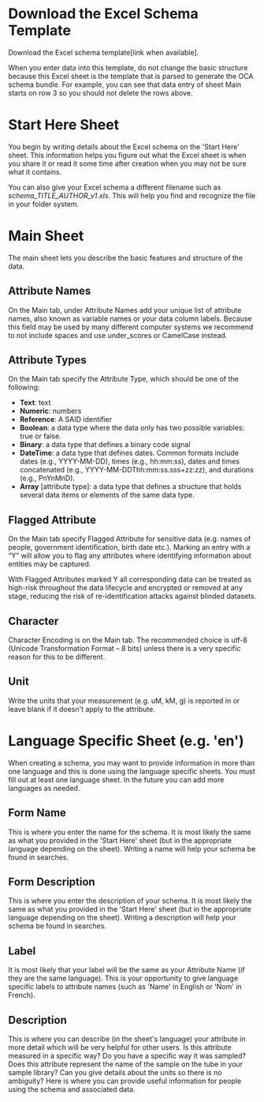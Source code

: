 # Download the Excel Schema Template
Download the Excel schema template[link when available].

When you enter data into this template, do not change the basic structure because this Excel sheet is the template that is parsed to generate the OCA schema bundle. For example, you can see that data entry of sheet Main starts on row 3 so you should not delete the rows above.

# Start Here Sheet

You begin by writing details about the Excel schema on the 'Start Here' sheet. This information helps you figure out what the Excel sheet is when you share it or read it some time after creation when you may not be sure what it contains.

You can also give your Excel schema a different filename such as *schema_TITLE_AUTHOR_v1.xls*. This will help you find and recognize the file in your folder system.

# Main Sheet

The main sheet lets you describe the basic features and structure of the data.

## Attribute Names

On the Main tab, under Attribute Names add your unique list of attribute names, also known as variable names or your data column labels. Because this field may be used by many different computer systems we recommend to not include spaces and use under_scores or CamelCase instead.

## Attribute Types
On the Main tab specify the Attribute Type, which should be one of the following:
* **Text**: text
* **Numeric**: numbers
* **Reference**: A SAID identifier 
* **Boolean**: a data type where the data only has two possible variables: true or false.
* **Binary**: a data type that defines a binary code signal 
* **DateTime**: a data type that defines dates. Common formats include dates (e.g., YYYY-MM-DD), times (e.g., hh:mm:ss), dates and times concatenated (e.g., YYYY-MM-DDThh:mm:ss.sss+zz:zz), and durations (e.g., PnYnMnD).
 * **Array** [attribute type]: a data type that defines a structure that holds several data items or elements of the same data type. 

## Flagged Attribute
On the Main tab specify Flagged Attribute for sensitive data (e.g. names of people, government identification, birth date etc.). Marking an entry with a “Y” will allow you to flag any attributes where identifying information about entities may be captured. 

With Flagged Attributes marked Y all corresponding data can be treated as high-risk throughout the data lifecycle and encrypted or removed at any stage, reducing the risk of re-identification attacks against blinded datasets.

## Character

Character Encoding is on the Main tab. The recommended choice is utf-8 (Unicode Transformation Format – 8 bits) unless there is a very specific reason for this to be different.

## Unit

Write the units that your measurement (e.g. uM, kM, g) is reported in or leave blank if it doesn't apply to the attribute.

# Language Specific Sheet (e.g. 'en')

When creating a schema, you may want to provide information in more than one language and this is done using the language specific sheets. You must fill out at least one language sheet. In the future you can add more languages as needed.

## Form Name

This is where you enter the name for the schema. It is most likely the same as what you provided in the 'Start Here' sheet (but in the appropriate language depending on the sheet). Writing a name will help your schema be found in searches.

## Form Description

This is where you enter the description of your schema. It is most likely the same as what you provided in the 'Start Here' sheet (but in the appropriate language depending on the sheet). Writing a description will help your schema be found in searches.

## Label

It is most likely that your label will be the same as your Attribute Name (if they are the same language). This is your opportunity to give language specific labels to attribute names (such as 'Name' in English or 'Nom' in French).

## Description

This is where you can describe (in the sheet's language) your attribute in more detail which will be very helpful for other users. Is this attribute measured in a specific way? Do you have a specific way it was sampled? Does this attribute represent the name of the sample on the tube in your sample library? Can you give details about the units so there is no ambiguity? Here is where you can provide useful information for people using the schema and associated data.
